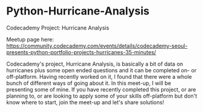 # Python-Hurricane-Analysis
Codecademy Project: Hurricane Analysis

Meetup page here: https://community.codecademy.com/events/details/codecademy-seoul-presents-python-portfolio-projects-hurricanes-35-minutes/


Codecademy's project, Hurricane Analysis, is basically a bit of data on hurricanes plus some open ended questions and it can be completed on- or off-platform. Having recently worked on it, I found that there were a whole bunch of different ways of going about it. In this meet-up, I will be presenting some of mine. If you have recently completed this project, or are planning to, or are looking to apply some of your skills off-platform but don't know where to start, join the meet-up and let's share solutions! 

